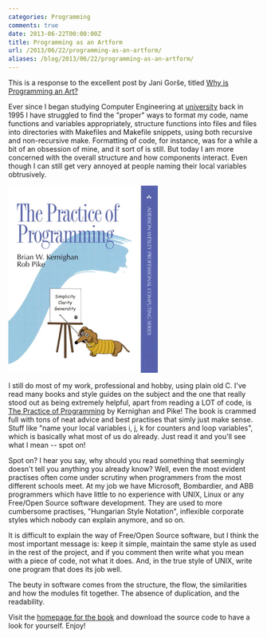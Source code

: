 ```yaml
---
categories: Programming
comments: true
date: 2013-06-22T00:00:00Z
title: Programming as an Artform
url: /2013/06/22/programming-as-an-artform/
aliases: /blog/2013/06/22/programming-as-an-artform/
---
```


This is a response to the excellent post by Jani Gorše, titled
[Why is Programming an Art?](https://blooki.st/BlookElement/ShowTextPhoto?blookElementId=1962)

Ever since I began studying Computer Engineering at
[university](http://www.mdh.se) back in 1995 I have struggled to find
the "proper" ways to format my code, name functions and variables
appropriately, structure functions into files and files into
directories with Makefiles and Makefile snippets, using both recursive
and non-recursive make.  Formatting of code, for instance, was for a
while a bit of an obsession of mine, and it sort of is still.  But
today I am more concerned with the overall structure and how
components interact.  Even though I can still get very annoyed at
people naming their local variables obtrusively.

<!--more-->

[<img class="right" src="/images/Practice_of_Programming.jpeg" style="width: 300px">](http://www.amazon.com/Practice-Programming-Addison-Wesley-Professional-Computing/dp/020161586X)

I still do most of my work, professional and hobby, using plain old C.
I've read many books and style guides on the subject and the one that
really stood out as being extremely helpful, apart from reading a LOT
of code, is
[The Practice of Programming](http://www.amazon.com/Practice-Programming-Addison-Wesley-Professional-Computing/dp/020161586X)
by Kernighan and Pike!  The book is crammed full with tons of neat
advice and best practises that simly just make sense.  Stuff like
"name your local variables i, j, k for counters and loop variables",
which is basically what most of us do already.  Just read it and
you'll see what I mean -- spot on!

Spot on? I hear you say, why should you read something that seemingly
doesn't tell you anything you already know?  Well, even the most
evident practises often come under scrutiny when programmers from the
most different schools meet.  At my job we have Microsoft, Bombardier,
and ABB programmers which have little to no experience with UNIX,
Linux or any Free/Open Source software development.  They are used to
more cumbersome practises, "Hungarian Style Notation", inflexible
corporate styles which nobody can explain anymore, and so on.

It is difficult to explain the way of Free/Open Source software, but I
think the most important message is: keep it simple, maintain the same
style as used in the rest of the project, and if you comment then
write what you mean with a piece of code, not what it does.  And, in
the true style of UNIX, write one program that does its job well.

The beuty in software comes from the structure, the flow, the
similarities and how the modules fit together.  The absence of
duplication, and the readability.

Visit the
[homepage for the book](http://www.informit.com/store/practice-of-programming-9780201615869)
and download the source code to have a look for yourself.  Enjoy!

